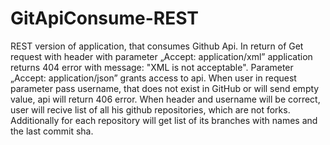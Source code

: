 # GitApiConsume-REST

REST version of application, that consumes Github Api. 
In return of Get request with header with parameter „Accept: application/xml” application returns 404 error with message: "XML is not acceptable". 
Parameter „Accept: application/json” grants access to api. 
When user in request parameter pass username, that does not exist in GitHub or will send empty value, api will return 406 error.
When header and username will be correct, user will recive list of all his github repositories, which are not forks. Additionally for each repository will get list of its branches with names and the last commit sha.
